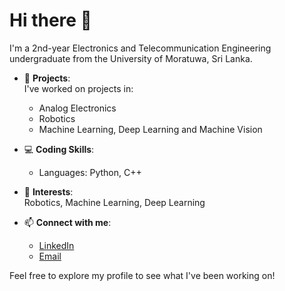 # Hi there 👋
I'm a 2nd-year Electronics and Telecommunication Engineering undergraduate from the University of Moratuwa, Sri Lanka.  

- 🔭 **Projects**:  
   I've worked on projects in:
   - Analog Electronics
   - Robotics
   - Machine Learning, Deep Learning and Machine Vision

- 💻 **Coding Skills**:  
   - Languages: Python, C++

- 🌱 **Interests**:  
   Robotics, Machine Learning, Deep Learning

- 📫 **Connect with me**:  
   - [LinkedIn](https://www.linkedin.com/in/your-profile/)  
   - [Email](mailto:your-email@example.com)

Feel free to explore my profile to see what I've been working on!

<!---
keshj/keshj is a ✨ special ✨ repository because its `README.md` (this file) appears on your GitHub profile.
You can click the Preview link to take a look at your changes.
--->

